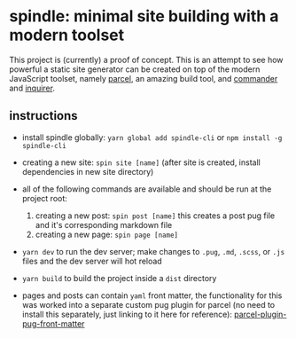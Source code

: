 # spindle: minimal site building with a modern toolset

This project is (currently) a proof of concept. This is an attempt to see how powerful a static site generator can be created on top of the modern JavaScript toolset, namely [parcel](https://parceljs.org/), an amazing build tool, and [commander](https://github.com/tj/commander.js/) and [inquirer](https://github.com/SBoudrias/Inquirer.js/).

## instructions

- install spindle globally: `yarn global add spindle-cli` or `npm install -g spindle-cli`

-  creating a new site: `spin site [name]` (after site is created, install dependencies in new site directory)

- all of the following commands are available and should be run at the project root:
  1.  creating a new post: `spin post [name]` this creates a post pug file and it's corresponding markdown file
  2.  creating a new page: `spin page [name]`

- `yarn dev` to run the dev server; make changes to `.pug`, `.md`, `.scss`, or `.js` files and the dev server will hot reload

- `yarn build` to build the project inside a `dist` directory

- pages and posts can contain `yaml` front matter, the functionality for this was worked into a separate custom pug plugin for parcel (no need to install this separately, just linking to it here for reference): [parcel-plugin-pug-front-matter](https://github.com/thoughtbyte/parcel-plugin-pug-front-matter)
